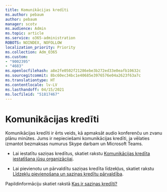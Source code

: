 ```yaml
---
title: Komunikācijas kredīti
ms.author: pebaum
author: pebaum
manager: scotv
ms.audience: Admin
ms.topic: article
ms.service: o365-administration
ROBOTS: NOINDEX, NOFOLLOW
localization_priority: Priority
ms.collection: Adm_O365
ms.custom:
- "9002395"
- "4683"
ms.openlocfilehash: a8e2fe0502f21286ebe3b272ed33e0eafb10632c
ms.sourcegitcommit: 8bc60ec34bc1e40685e3976576e04a2623f63a7c
ms.translationtype: HT
ms.contentlocale: lv-LV
ms.lasthandoff: 04/15/2021
ms.locfileid: "51817467"
---
```

# <a name="communication-credits"></a>Komunikācijas kredīti

Komunikācijas kredīti ir ērts veids, kā apmaksāt audio konferenču un zvanu plānu minūtes. Jums ir nepieciešami komunikācijas kredīti, ja vēlaties izmantot bezmaksas numurus Skype darbam un Microsoft Teams.

- Lai iestatītu saziņas kredītus, skatiet rakstu [Komunikācijas kredīta iestatīšana jūsu organizācijai](https://docs.microsoft.com/microsoftteams/set-up-communications-credits-for-your-organization). 

- Lai pievienotu un pārvaldītu saziņas kredīta līdzekļus, skatiet rakstu [Līdzekļu pievienošana un saziņas kredītu pārvaldība](https://docs.microsoft.com/microsoftteams/add-funds-and-manage-communications-credits). 

Papildinformāciju skatiet rakstā [Kas ir saziņas kredīti?](https://docs.microsoft.com/microsoftteams/what-are-communications-credits)

